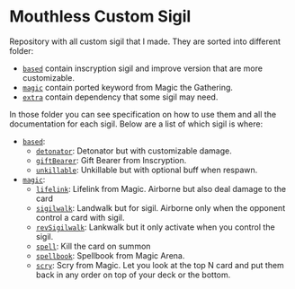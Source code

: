 # Mouthless Custom Sigil

Repository with all custom sigil that I made. They are sorted into different folder:

-   [`based`](./based/) contain inscryption sigil and improve version that are more customizable.
-   [`magic`](./magic/) contain ported keyword from Magic the Gathering.
-   [`extra`](./extra/) contain dependency that some sigil may need.

In those folder you can see specification on how to use them and all the documentation for each sigil. Below are a list of which sigil is where:

-   [`based`](./based/):
    -   [`detonator`](./based/detonator.gd): Detonator but with customizable damage.
    -   [`giftBearer`](./based/giftBearer.gd): Gift Bearer from Inscryption.
    -   [`unkillable`](./based/unkillable.gd): Unkillable but with optional buff when respawn.
-   [`magic`](./magic/):
    -   [`lifelink`](./magic/lifelink.gd): Lifelink from Magic. Airborne but also deal damage to the card
    -   [`sigilwalk`](./magic/sigilwalk.gd): Landwalk but for sigil. Airborne only when the opponent control a card with sigil.
    -   [`revSigilwalk`](./magic/revSigilwalk.gd): Lankwalk but it only activate when you control the sigil.
    -   [`spell`](./magic/spell.gd): Kill the card on summon
    -   [`spellbook`](./magic/spellbook.gd): Spellbook from Magic Arena.
    -   [`scry`](./magic/scry.gd): Scry from Magic. Let you look at the top N card and put them back in any order on top of your deck or the bottom.
